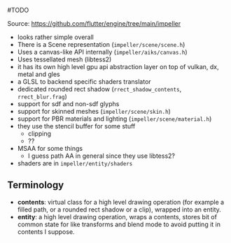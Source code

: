 #TODO 

Source: https://github.com/flutter/engine/tree/main/impeller

- looks rather simple overall
- There is a Scene representation (`impeller/scene/scene.h`)
- Uses a canvas-like API internally (`impeller/aiks/canvas.h`)
- Uses tessellated mesh (libtess2)
- it has its own high level gpu api abstraction layer on top of vulkan, dx, metal and gles
- a GLSL to backend specific shaders translator
- dedicated rounded rect shadow (`rrect_shadow_contents`, `rrect_blur.frag`)
- support for sdf and non-sdf glyphs
- support for skinned meshes (`impeller/scene/skin.h`)
- support for PBR materials and lighting (`impeller/scene/material.h`)
- they use the stencil buffer for some stuff
	- clipping
	- ??
- MSAA for some things
	- I guess path AA in general since they use libtess2?
- shaders are in `impeller/entity/shaders`

## Terminology

- **contents**: virtual class for a high level drawing operation (for example a filled path, or a rounded rect shadow or a clip), wrapped into an entity.
- **entity**: a high level drawing operation, wraps a contents, stores bit of common state for like transforms and blend mode to avoid putting it in contents I suppose.